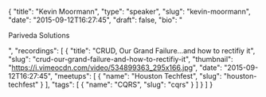 {
  "title": "Kevin Moormann",
  "type": "speaker",
  "slug": "kevin-moormann",
  "date": "2015-09-12T16:27:45",
  "draft": false,
  "bio": "<p>Pariveda Solutions</p>",
  "recordings": [
    {
      "title": "CRUD, Our Grand Failure...and how to rectifiy it",
      "slug": "crud-our-grand-failure-and-how-to-rectifiy-it",
      "thumbnail": "https://i.vimeocdn.com/video/534899363_295x166.jpg",
      "date": "2015-09-12T16:27:45",
      "meetups": [
        {
          "name": "Houston Techfest",
          "slug": "houston-techfest"
        }
      ],
      "tags": [
        {
          "name": "CQRS",
          "slug": "cqrs"
        }
      ]
    }
  ]
}